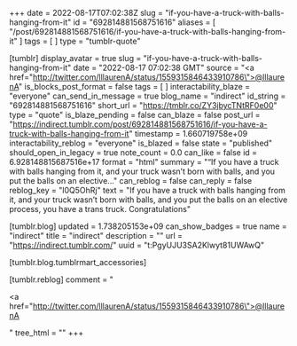 +++
date = 2022-08-17T07:02:38Z
slug = "if-you-have-a-truck-with-balls-hanging-from-it"
id = "692814881568751616"
aliases = [ "/post/692814881568751616/if-you-have-a-truck-with-balls-hanging-from-it" ]
tags = [ ]
type = "tumblr-quote"

[tumblr]
display_avatar = true
slug = "if-you-have-a-truck-with-balls-hanging-from-it"
date = "2022-08-17 07:02:38 GMT"
source = "<a href=\"http://twitter.com/lllaurenA/status/1559315846433910786\">@lllaurenA</a>"
is_blocks_post_format = false
tags = [ ]
interactability_blaze = "everyone"
can_send_in_message = true
blog_name = "indirect"
id_string = "692814881568751616"
short_url = "https://tmblr.co/ZY3jbycTNtRF0e00"
type = "quote"
is_blaze_pending = false
can_blaze = false
post_url = "https://indirect.tumblr.com/post/692814881568751616/if-you-have-a-truck-with-balls-hanging-from-it"
timestamp = 1.660719758e+09
interactability_reblog = "everyone"
is_blazed = false
state = "published"
should_open_in_legacy = true
note_count = 0.0
can_like = false
id = 6.928148815687516e+17
format = "html"
summary = "“If you have a truck with balls hanging from it, and your truck wasn’t born with balls, and you put the balls on an elective..."
can_reblog = false
can_reply = false
reblog_key = "l0Q5OhRj"
text = "If you have a truck with balls hanging from it, and your truck wasn’t born with balls, and you put the balls on an elective process, you have a trans truck. Congratulations"

[tumblr.blog]
updated = 1.738205153e+09
can_show_badges = true
name = "indirect"
title = "indirect"
description = ""
url = "https://indirect.tumblr.com/"
uuid = "t:PgyUJU3SA2Klwyt81UWAwQ"

[tumblr.blog.tumblrmart_accessories]

[tumblr.reblog]
comment = "<p><a href=\"http://twitter.com/lllaurenA/status/1559315846433910786\">@lllaurenA</a></p>"
tree_html = ""
+++
